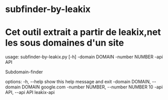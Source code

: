 # subfinder-by-leakix
# Cet outil extrait a partir de leakix,net les sous domaines d'un site 

usage: subfinder-by-leakix.py [-h] -domain DOMAIN -number NUMBER -api API

Subdomain-finder

options:
  -h, --help            show this help message and exit
  -domain DOMAIN, --domain DOMAIN
                        google.com
  -number NUMBER, --number NUMBER
                        10
  -api API, --api API   leakix-api

